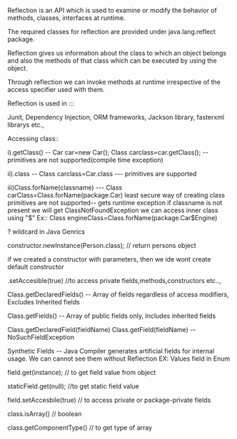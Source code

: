 Reflection is an API which is used to examine or modify the behavior of methods, classes, interfaces at runtime.

The required classes for reflection are provided under java.lang.reflect package.

Reflection gives us information about the class to which an object belongs and also the methods of that class which can be executed by using the object.

Through reflection we can invoke methods at runtime irrespective of the access specifier used with them.


Reflection is used in :::

Junit, Dependency Injection, ORM frameworks, Jackson library, fasterxml librarys etc.,


Accessing class::

i).getClass()  -- Car car=new Car();   Class<Car> carclass=car.getClass();  -- primitives are not supported(compile time exception)

ii).class  -- Class<Car> carclass=Car.class ---  primitives are supported

iii)Class.forName(classname) --- Class<?> carClass=Class.forName(package.Car) 
    least secure way of creating class
    primitives are not supported-- gets runtime exception
    if classname is not present we will get ClassNotFoundException
    we can access inner class using "$" Ex::  Class<?> engineClass=Class.forName(package.Car$Engine)
    
    
? wildcard in Java Genrics


constructor.newInstance(Person.class);  // return persons object

if we created a constructor with parameters, then we ide wont create default constructor

.setAccesible(true) //to access private fields,methods,constructors etc..,


Class.getDeclaredFields() -- Array of fields regardless of access modifiers, Excludes Inherited fields

Class.getFields() -- Array of public fields only, Includes inherited fields

Class.getDeclaredField(fieldName)  Class.getField(fieldName) -- NoSuchFieldException


Synthetic Fields -- Java Compiler generates artificial fields for internal usage. We can cannot see them without Reflection
EX: Values field in Enum

field.get(instance); // to get field value from object

staticField.get(null); //to get static field value 

field.setAccesbile(true) // to access private or package-private fields
 
class.isArray() // boolean

class.getComponentType() // to get type of array		

    
  
